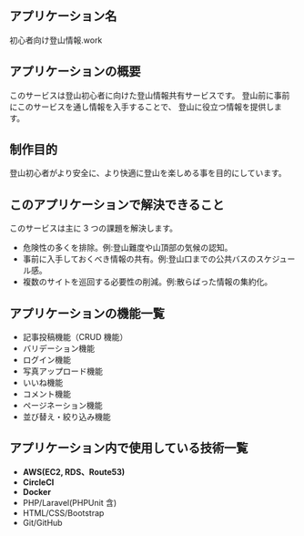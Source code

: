 ## アプリケーション名

初心者向け登山情報.work

## アプリケーションの概要

このサービスは登山初心者に向けた登山情報共有サービスです。
登山前に事前にこのサービスを通し情報を入手することで、
登山に役立つ情報を提供します。

## 制作目的

登山初心者がより安全に、より快適に登山を楽しめる事を目的にしています。

## このアプリケーションで解決できること

このサービスは主に 3 つの課題を解決します。

- 危険性の多くを排除。例:登山難度や山頂部の気候の認知。
- 事前に入手しておくべき情報の共有。例:登山口までの公共バスのスケジュール感。
- 複数のサイトを巡回する必要性の削減。例:散らばった情報の集約化。

## アプリケーションの機能一覧

- 記事投稿機能（CRUD 機能）
- バリデーション機能
- ログイン機能
- 写真アップロード機能
- いいね機能
- コメント機能
- ページネーション機能
- 並び替え・絞り込み機能

## アプリケーション内で使用している技術一覧

- **AWS(EC2, RDS、Route53)**
- **CircleCI**
- **Docker**
- PHP/Laravel(PHPUnit 含)
- HTML/CSS/Bootstrap
- Git/GitHub
